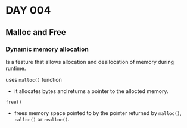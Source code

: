 # DAY 004

## Malloc and Free

### Dynamic memory allocation

Is a feature that allows allocation and deallocation of memory during runtime.

uses `malloc()` function
- it allocates bytes and returns a pointer to the allocted memory.

`free()`
- frees memory space pointed to by the pointer returned by `malloc()`, `calloc()` or `realloc()`.

